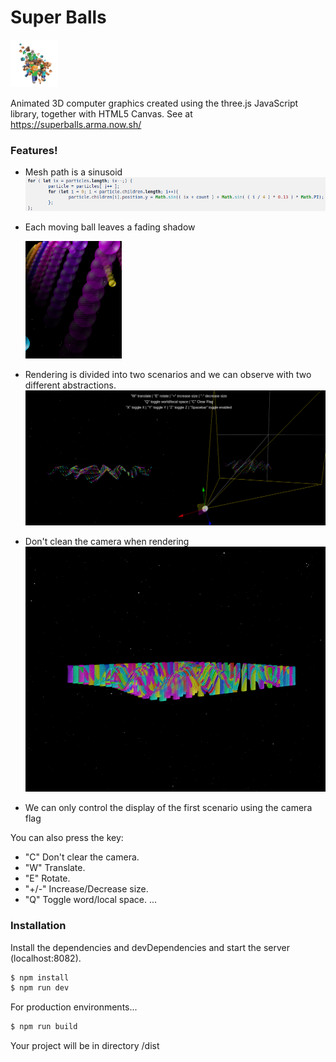 # Super Balls

[![N|Solid](screen/favicon.png)](https://superballs.arma.now.sh/)

Animated 3D computer graphics created using the three.js JavaScript library, together with HTML5 Canvas.
See at https://superballs.arma.now.sh/

### Features!

  - Mesh path is a sinusoid 
    ![](screen/Sinusoid.png)
  - Each moving ball leaves a fading shadow
  
    ![](screen/ShadowParticle.png)
  - Rendering is divided into two scenarios and we can observe with two different abstractions.
    ![](screen/Display.png)
  - Don't clean the camera when rendering
    ![](screen/Clear_Flag.png)
  - We can only control the display of the first scenario using the camera flag

You can also press the key:
  - "C" Don't clear the camera.
  - "W" Translate.
  - "E" Rotate.
  - "+/-" Increase/Decrease size.
  - "Q" Toggle word/local space.
  ...

### Installation

Install the dependencies and devDependencies and start the server (localhost:8082).

```sh
$ npm install 
$ npm run dev
```

For production environments...

```sh
$ npm run build
```
Your project will be in directory /dist
